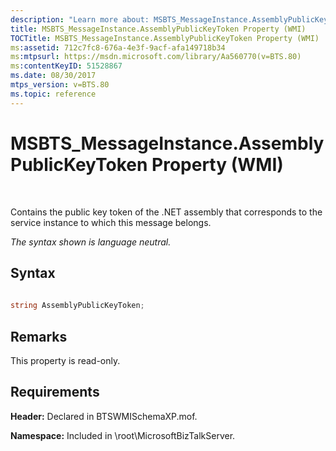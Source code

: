 ```yaml
---
description: "Learn more about: MSBTS_MessageInstance.AssemblyPublicKeyToken Property (WMI)"
title: MSBTS_MessageInstance.AssemblyPublicKeyToken Property (WMI)
TOCTitle: MSBTS_MessageInstance.AssemblyPublicKeyToken Property (WMI)
ms:assetid: 712c7fc8-676a-4e3f-9acf-afa149718b34
ms:mtpsurl: https://msdn.microsoft.com/library/Aa560770(v=BTS.80)
ms:contentKeyID: 51528867
ms.date: 08/30/2017
mtps_version: v=BTS.80
ms.topic: reference
---
```


# MSBTS\_MessageInstance.AssemblyPublicKeyToken Property (WMI)

 

Contains the public key token of the .NET assembly that corresponds to the service instance to which this message belongs.

*The syntax shown is language neutral.*

## Syntax

```C#
  
string AssemblyPublicKeyToken;  
```

## Remarks

This property is read-only.

## Requirements

**Header:** Declared in BTSWMISchemaXP.mof.

**Namespace:** Included in \\root\\MicrosoftBizTalkServer.

